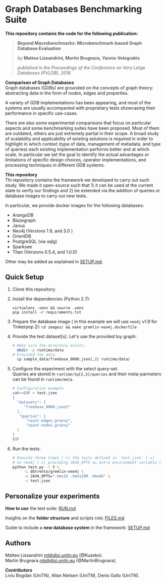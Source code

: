 # Graph Databases Benchmarking Suite

**This repository contains the code for the following publication:**

> **Beyond Macrobenchmarks: Microbenchmark-based Graph Database Evaluation**
> 
> *by* **Matteo Lissandrini, Martin Brugnara, Yannis Velegrakis**
> 
> *published in the _Proceedings of the Conference on Very Large Databases (PVLDB), 2018_*


**Comparison of Graph Databases**  
Graph databases (GDBs) are grounded on the concepts of graph theory: abstracting data in the form of nodes, edges and properties.

A variety of GDB implementations has been appearing, and most of the systems are usually accompanied with proprietary tests showcasing their performance in specific use-cases.

There are also some experimental comparisons that focus on particular aspects and some benchmarking suites have been proposed. Most of them are outdated, others are just extremely partial in their scope. A broad study of scalability and applicability of existing solutions is required in order to highlight in which context (type of data, management of metadata, and type of queries) each existing implementation performs better and at which scale. In particular we set the goal to identify the actual advantages or limitations of specific design choices, operator implementations, and processing techniques in different GDB systems.

**This repository**  
Thi repository contains the framework we developed to carry out such study. We made it open-source such that 1) it can be used  at the current state to verify our findings and 2) be extended via the addition of queries or database images to carry out new tests.

In particular, we provide docker images for the following databases: 

- ArangoDB
- Blazegraph
- Janus
- Neo4j (Versions 1.9, and 3.0 )
- OrientDB
- PostgreSQL (via sqlg)
- Sparksee
- Titan (Versions 0.5.4, and 1.0.0)

Other may be added as explained in [SETUP.md](SETUP.md). 


## Quick Setup

1. Clone this repository.

2. Install the dependencies (Python 2.7):  

   ```
   virtualenv .venv && source .venv
   pip install -r requirements.txt
   ```

3. Prepare the database image ( in this example we will use `neo4j` v1.9 for Tinkerpop 2):
   `cd images/ && make gremlin-neo4j.dockerfile`

4. Provide the test dataset[s]. Let's use the provided toy graph:

   ```bash
   # Make sure the directory exists.
     mkdir -p runtime/data
   # Provided the data.
     cp sample_data/freebase_0000.json{,2} runtime/data/
   ```

5. Configure the experiment with the select query-set.  
   Queries  are stored in `runtime/tp[2,3]/queries` and their meta-parmeters can be found in `runtime/meta`.

   ```bash
   # Configuration example
   cat<<EOF > test.json
   {
     "datasets": [
        "freebase_0000.json2"
     ],
      "queries": [
         "count-edges.groovy",
         "count-nodes.groovy"
     ]
   }
   EOF
   ```

6. Run the tests:  

   ```bash
   # Execute three times (-r) the tests defined in 'test.json' (-s) 
   # on neo4j (-i) providing JAVA_OPTS as extra environment variable (-e).
   python test.py -r 3 \
   		-i dbtrento/gremlin-neo4j \
   		-e JAVA_OPTS="-Xms1G -Xmn128M -Xmx8G" \
   		-s test.json
   ```

## Personalize your experiments


***How to use*** the test suite: [RUN.md](RUN.md)

Insights on the **folder structure** and scripts role: [FILES.md](FILES.md)

Guide to include a **new database system** in the framework: [SETUP.md](SETUP.md)

## Authors
Matteo Lissandrini  <ml@disi.unitn.eu> (@Kuzeko).  
Martin Brugnara <mb@disi.unitn.eu> (@MartinBrugnara).


***Contributors***   
Liviu Bogdan (UniTN), Allan Nielsen (UniTN), Denis Gallo (UniTN).
